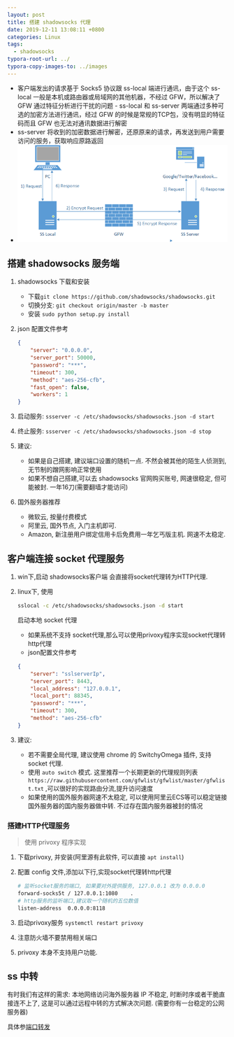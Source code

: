 ```yaml
---
layout: post
title: 搭建 shadowsocks 代理
date: 2019-12-11 13:08:11 +0800
categories: Linux
tags: 
  - shadowsocks
typora-root-url: ../
typora-copy-images-to: ../images
---
```


- 客户端发出的请求基于 Socks5 协议跟 ss-local 端进行通讯，由于这个 ss-local 一般是本机或路由器或局域网的其他机器，不经过 GFW，所以解决了 GFW 通过特征分析进行干扰的问题 - ss-local 和 ss-server 两端通过多种可选的加密方法进行通讯，经过 GFW 的时候是常规的TCP包，没有明显的特征码而且 GFW 也无法对通讯数据进行解密
- ss-server 将收到的加密数据进行解密，还原原来的请求，再发送到用户需要访问的服务，获取响应原路返回
- ![shadowsocks](/images/shadowsocks.png)

## 搭建 shadowsocks 服务端

1. shadowsocks 下载和安装

   - 下载`git clone https://github.com/shadowsocks/shadowsocks.git`
   - 切换分支: `git checkout origin/master -b master`
   - 安装 `sudo python setup.py install`

2. json 配置文件参考

   ``` json
   {
       "server": "0.0.0.0",
       "server_port": 50000,
       "password": "***",
       "timeout": 300,
       "method": "aes-256-cfb",
       "fast_open": false,
       "workers": 1
   }
   ```

3. 启动服务: `ssserver -c /etc/shadowsocks/shadowsocks.json -d start`

4. 终止服务: `ssserver -c /etc/shadowsocks/shadowsocks.json -d stop`

5. 建议:

   - 如果是自己搭建, 建议端口设置的随机一点. 不然会被其他的陌生人侦测到, 无节制的蹭网影响正常使用
   - 如果不想自己搭建,可以去 shadowsocks 官网购买账号, 网速很稳定, 但可能被封. 一年16刀(需要翻墙才能访问)

6. 国外服务器推荐

   - 微软云, 按量付费模式
   - 阿里云, 国外节点, 入门主机即可.
   - Amazon, 新注册用户绑定信用卡后免费用一年乞丐版主机. 网速不太稳定.

## 客户端连接 socket 代理服务

1. win下,启动 shadowsocks客户端 会直接将socket代理转为HTTP代理.

2. linux下, 使用

   ``` bash
   sslocal -c /etc/shadowsocks/shadowsocks.json -d start
   ```

   启动本地 socket 代理

   - 如果系统不支持 socket代理,那么可以使用privoxy程序实现socket代理转http代理
   - json配置文件参考

   ``` json
   {
       "server": "sslserverIp",
       "server_port": 8443,
       "local_address": "127.0.0.1",
       "local_port": 88345,
       "password": "***",
       "timeout": 300,
       "method": "aes-256-cfb"
   }
   ```

3. 建议:

   - 若不需要全局代理, 建议使用 chrome 的 SwitchyOmega 插件, 支持 socket 代理.
   - 使用 `auto switch` 模式. 这里推荐一个长期更新的代理规则列表 `https://raw.githubusercontent.com/gfwlist/gfwlist/master/gfwlist.txt` ,可以很好的实现路由分流,提升访问速度
   - 如果使用的国外服务器网速不太稳定, 可以使用阿里云ECS等可以稳定链接国外服务器的国内服务器做中转. 不过存在国内服务器被封的情况

### 搭建HTTP代理服务

> 使用 privoxy 程序实现

1. 下载privoxy, 并安装(阿里源有此软件, 可以直接 `apt install`)

2. 配置 config 文件,添加以下行,实现socket代理转http代理

   ``` bash
   # 监听socket服务的端口, 如果要对外提供服务, 127.0.0.1 改为 0.0.0.0
   forward-socks5t / 127.0.0.1:1080    .
   # http服务的监听端口,建议取一个随机的五位数值
   listen-address  0.0.0.0:8118
   ```

3. 启动privoxy服务 `systemctl restart privoxy`

4. 注意防火墙不要禁用相关端口

5. privoxy 本身不支持用户功能.

## ss 中转

有时我们有这样的需求: 本地网络访问海外服务器 IP 不稳定, 时断时序或者干脆直接连不上了, 这是可以通过远程中转的方式解决次问题. (需要你有一台稳定的公网服务器)

具体参[端口转发](2019-11-27-Linux-端口转发方案合集)
